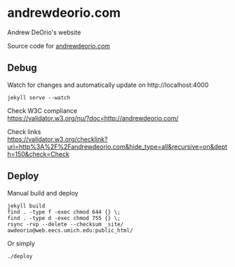 # andrewdeorio.com
Andrew DeOrio's website

Source code for [andrewdeorio.com](http://andrewdeorio.com)

## Debug
Watch for changes and automatically update on http://localhost:4000
```
jekyll serve --watch
```

Check W3C compliance<br>
https://validator.w3.org/nu/?doc=http://andrewdeorio.com/

Check links<br> https://validator.w3.org/checklink?uri=http%3A%2F%2Fandrewdeorio.com&hide_type=all&recursive=on&depth=150&check=Check


## Deploy
Manual build and deploy
```
jekyll build
find . -type f -exec chmod 644 {} \;
find . -type d -exec chmod 755 {} \;
rsync -rvp --delete --checksum _site/ awdeorio@web.eecs.umich.edu:public_html/
```

Or simply
```
./deploy
```
